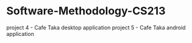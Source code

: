 # Software-Methodology-CS213
project 4 - Cafe Taka desktop application
project 5 - Cafe Taka android application
